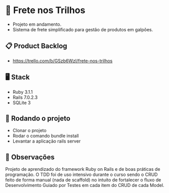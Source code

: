 # :truck: Frete nos Trilhos
* Projeto em andamento.
* Sistema de frete simplificado para gestão de produtos em galpões.

## :clipboard: Product Backlog
* https://trello.com/b/GSzb6Wzl/frete-nos-trilhos

## :desktop_computer: Stack
* Ruby 3.1.1
* Rails 7.0.2.3
* SQLite 3 

## :arrows_counterclockwise: Rodando o projeto
* Clonar o projeto
* Rodar o comando bundle install
* Levantar a aplicação rails server

## :memo: Observações
Projeto de aprendizado do framework Ruby on Rails e de boas práticas de programação. O TDD foi de uso intensivo durante o curso sendo o CRUD feito de forma manual (nada de scaffold) no intuito de fortalecer o fluxo de Desenvolvimento Guiado por Testes em cada item do CRUD de cada Model.
